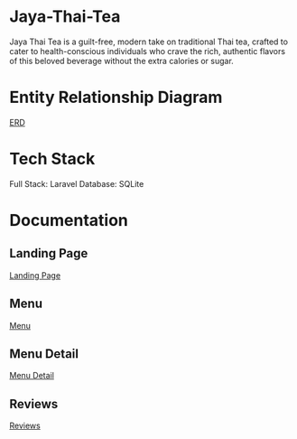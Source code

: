 # Jaya-Thai-Tea
Jaya Thai Tea is a guilt-free, modern take on traditional Thai tea, crafted to cater to health-conscious individuals who crave the rich, authentic flavors of this beloved beverage without the extra calories or sugar.

# Entity Relationship Diagram
[ERD](https://github.com/DonnnChaewon/Jaya-Thai-Tea/blob/main/documentation/5.png)

# Tech Stack
Full Stack: Laravel
Database: SQLite

# Documentation
## Landing Page
[Landing Page](https://github.com/DonnnChaewon/Jaya-Thai-Tea/blob/main/documentation/1.png)

## Menu
[Menu](https://github.com/DonnnChaewon/Jaya-Thai-Tea/blob/main/documentation/2.png)

## Menu Detail
[Menu Detail](https://github.com/DonnnChaewon/Jaya-Thai-Tea/blob/main/documentation/3.png)

## Reviews
[Reviews](https://github.com/DonnnChaewon/Jaya-Thai-Tea/blob/main/documentation/4.png)
